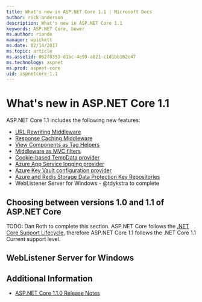 ```yaml
---
title: What's new in ASP.NET Core 1.1 | Microsoft Docs
author: rick-anderson
description: What's new in ASP.NET Core 1.1
keywords: ASP.NET Core, bower
ms.author: riande
manager: wpickett
ms.date: 02/14/2017
ms.topic: article
ms.assetid: 062f8353-d1bc-4e99-a821-c1d1bb162c47
ms.technology: aspnet
ms.prod: aspnet-core
uid: aspnetcore-1.1
---
```


# What's new in ASP.NET Core 1.1

ASP.NET Core 1.1 includes the following new features:

- [URL Rewriting Middleware](https://docs.microsoft.com/en-us/aspnet/core/fundamentals/url-rewriting)
- [Response Caching Middleware](https://docs.microsoft.com/en-us/aspnet/core/performance/caching/middleware)
- [View Components as Tag Helpers](xref:mvc/views/view-components#invoking-a-view-component-as-a-tag-helper)
- [Middleware as MVC filters](xref:mvc/controllers/filters#using-middleware-in-the-filter-pipeline)
- [Cookie-based TempData provider](xref:fundamentals/app-state#cookie-based-tempData-provider )
- [Azure App Service logging provider](xref:fundamentals/logging#appservice)
- [Azure Key Vault configuration provider](xref:security/key-vault-configuration)
- [Azure and Redis Storage Data Protection Key Repositories](xref:security/data-protection/implementation/key-storage-providers#azure-and-redis)
- WebListener Server for Windows - @tdykstra to complete


## Choosing between versions 1.0 and 1.1 of ASP.NET Core
TODO: Dan Roth to complete this section.
ASP.NET Core follows the [.NET Core Support Lifecycle](https://www.microsoft.com/net/core/support), therefore ASP.NET Core 1.1 follows the .NET Core 1.1 Current support level. 

## WebListener Server for Windows


## Additional Information

- [ASP.NET Core 1.1.0 Release Notes](https://github.com/aspnet/Home/releases/tag/1.1.0)
